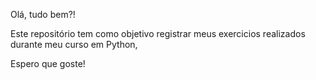 Olá, tudo bem?!

Este repositório tem como objetivo registrar meus exercicios realizados durante meu curso em Python,

Espero que goste!
